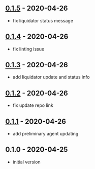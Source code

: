 ## [0.1.5](https://github.com/AtomicLoans/liquidator/compare/v0.1.4...v0.1.5) - 2020-04-26

- fix liquidator status message

## [0.1.4](https://github.com/AtomicLoans/liquidator/compare/v0.1.3...v0.1.4) - 2020-04-26

- fix linting issue

## [0.1.3](https://github.com/AtomicLoans/liquidator/compare/v0.1.2...v0.1.3) - 2020-04-26

- add liquidator update and status info

## [0.1.2](https://github.com/AtomicLoans/liquidator/compare/v0.1.1...v0.1.2) - 2020-04-26

- fix update repo link

## [0.1.1](https://github.com/AtomicLoans/liquidator/compare/v0.1.0...v0.1.1) - 2020-04-26

- add preliminary agent updating

## 0.1.0 - 2020-04-25

- initial version
